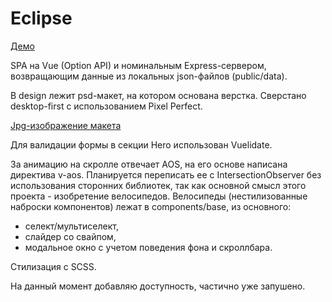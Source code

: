# Eclipse

[Демо](https://pet-eclipse.onrender.com/)

SPA на Vue (Option API) и номинальным Express-сервером, возвращающим данные из локальных json-файлов (public/data).

В design лежит psd-макет, на котором основана верстка. Сверстано desktop-first с использованием Pixel Perfect.

[Jpg-изображение макета](design/Eclipse.jpg)

Для валидации формы в секции Hero использован Vuelidate.

За анимацию на скролле отвечает AOS, на его основе написана директива v-aos. Планируется переписать ее с IntersectionObserver без использования сторонних библиотек, так как основной смысл этого проекта - изобретение велосипедов. Велосипеды (нестилизованные наброски компонентов) лежат в components/base, из основного:

- селект/мультиселект,
- слайдер со свайпом,
- модальное окно с учетом поведения фона и скроллбара.

Стилизация с SCSS.

На данный момент добавляю доступность, частично уже запушено.
